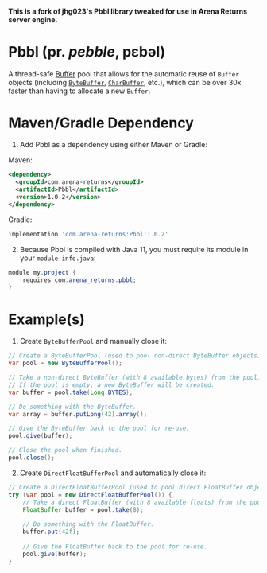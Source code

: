 #### This is a fork of jhg023's Pbbl library tweaked for use in Arena Returns server engine.

# Pbbl (pr. _pebble_, pɛbəl)
A thread-safe [Buffer](https://docs.oracle.com/en/java/javase/14/docs/api/java.base/java/nio/Buffer.html) pool that allows for the automatic reuse of `Buffer` objects (including [`ByteBuffer`](https://docs.oracle.com/en/java/javase/14/docs/api/java.base/java/nio/ByteBuffer.html), [`CharBuffer`](https://docs.oracle.com/en/java/javase/14/docs/api/java.base/java/nio/CharBuffer.html), etc.), which can be over 30x faster than having to allocate a new `Buffer`.

# Maven/Gradle Dependency
 1. Add Pbbl as a dependency using either Maven or Gradle:

Maven:
```xml
<dependency>
  <groupId>com.arena-returns</groupId>
  <artifactId>Pbbl</artifactId>
  <version>1.0.2</version>
</dependency>
```
Gradle:
```groovy
implementation 'com.arena-returns:Pbbl:1.0.2'
```

 2. Because Pbbl is compiled with Java 11, you must require its module in your `module-info.java`:

```java
module my.project {
    requires com.arena_returns.pbbl;
}
```

# Example(s)
1. Create `ByteBufferPool` and manually close it:
```java
// Create a ByteBufferPool (used to pool non-direct ByteBuffer objects).
var pool = new ByteBufferPool();

// Take a non-direct ByteBuffer (with 8 available bytes) from the pool.
// If the pool is empty, a new ByteBuffer will be created.
var buffer = pool.take(Long.BYTES);

// Do something with the ByteBuffer.
var array = buffer.putLong(42).array();

// Give the ByteBuffer back to the pool for re-use.
pool.give(buffer);

// Close the pool when finished.
pool.close();
```
2. Create `DirectFloatBufferPool` and automatically close it:
```java
// Create a DirectFloatBufferPool (used to pool direct FloatBuffer objects).
try (var pool = new DirectFloatBufferPool()) {
    // Take a direct FloatBuffer (with 8 available floats) from the pool.
    FloatBuffer buffer = pool.take(8);
    
    // Do something with the FloatBuffer.
    buffer.put(42f);
    
    // Give the FloatBuffer back to the pool for re-use.
    pool.give(buffer);
}
```
